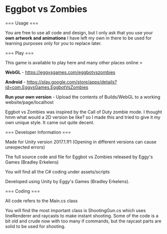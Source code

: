 # Eggbot vs Zombies
=== Usage ===

You are free to use all code and design, but I only ask that you use your <b>own artwork and animations</b> I have left my own in there to be used for learning purposes only for you to replace later.

=== Play === 

This game is available to play here and many other places online >

<b>WebGL</b> - https://eggysgames.com/eggbotvszombies

<b>Android</b> - https://play.google.com/store/apps/details?id=com.EggysGames.EggbotVsZombies

<b>Run your own version</b> - Upload the contents of Builds/WebGL to a working website/page/localhost

Eggbot vs Zombies was inspired by the Call of Duty zombie mode. I thought hmm what would a 2D version be like? so I made this and tried to give it my own unique style. It came out quite decent.

=== Developer Information === 

Made for Unity version 2017.1.1f1 (Opening in different versions can cause unexpected errors)

The full source code and file for Eggbot vs Zombies released by Eggy's Games (Bradley Erkelens)

You will find all the C# coding under assets/scripts

Developed using Unity by Eggy's Games (Bradley Erkelens).

=== Coding === 

All code refers to the Main.cs class

You will find the most important class is ShootingGun.cs which uses lineRenderer and raycasts to make instant shooting. Some of the code is a bit old and crude now with too many if commands, but the raycast parts are solid to be used for shooting.

